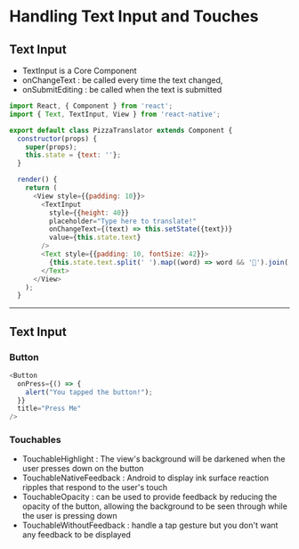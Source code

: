 # Handling Text Input and Touches

## Text Input

- TextInput is a Core Component
- onChangeText : be called every time the text changed,
- onSubmitEditing : be called when the text is submitted

```js
import React, { Component } from 'react';
import { Text, TextInput, View } from 'react-native';

export default class PizzaTranslator extends Component {
  constructor(props) {
    super(props);
    this.state = {text: ''};
  }

  render() {
    return (
      <View style={{padding: 10}}>
        <TextInput
          style={{height: 40}}
          placeholder="Type here to translate!"
          onChangeText={(text) => this.setState({text})}
          value={this.state.text}
        />
        <Text style={{padding: 10, fontSize: 42}}>
          {this.state.text.split(' ').map((word) => word && '🍕').join(' ')}
        </Text>
      </View>
    );
  }
```

---

## Text Input

### Button

```js
<Button
  onPress={() => {
    alert("You tapped the button!");
  }}
  title="Press Me"
/>
```

### Touchables

- TouchableHighlight : The view's background will be darkened when the user presses down on the button
- TouchableNativeFeedback : Android to display ink surface reaction ripples that respond to the user's touch
- TouchableOpacity : can be used to provide feedback by reducing the opacity of the button, allowing the background to be seen through while the user is pressing down
- TouchableWithoutFeedback : handle a tap gesture but you don't want any feedback to be displayed
